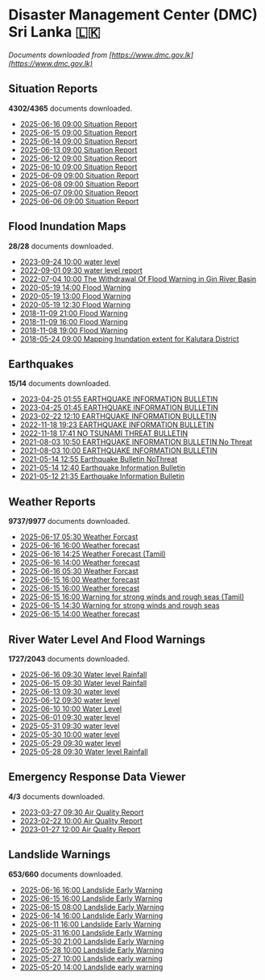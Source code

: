 # Disaster Management Center (DMC) Sri Lanka :sri_lanka:

*Documents downloaded from [https://www.dmc.gov.lk](https://www.dmc.gov.lk)*

## Situation Reports

**4302/4365** documents downloaded.

* [2025-06-16 09:00 Situation Report](data/situation-reports/20250616.0900.situation-report.pdf)
* [2025-06-15 09:00 Situation Report](data/situation-reports/20250615.0900.situation-report.pdf)
* [2025-06-14 09:00 Situation Report](data/situation-reports/20250614.0900.situation-report.pdf)
* [2025-06-13 09:00 Situation Report](data/situation-reports/20250613.0900.situation-report.pdf)
* [2025-06-12 09:00 Situation Report](data/situation-reports/20250612.0900.situation-report.pdf)
* [2025-06-10 09:00 Situation Report](data/situation-reports/20250610.0900.situation-report.pdf)
* [2025-06-09 09:00 Situation Report](data/situation-reports/20250609.0900.situation-report.pdf)
* [2025-06-08 09:00 Situation Report](data/situation-reports/20250608.0900.situation-report.pdf)
* [2025-06-07 09:00 Situation Report](data/situation-reports/20250607.0900.situation-report.pdf)
* [2025-06-06 09:00 Situation Report](data/situation-reports/20250606.0900.situation-report.pdf)

## Flood Inundation Maps

**28/28** documents downloaded.

* [2023-09-24 10:00 water level](data/flood-inundation-maps/20230924.1000.water-level.pdf)
* [2022-09-01 09:30 water level report](data/flood-inundation-maps/20220901.0930.water-level-report.pdf)
* [2022-07-04 10:00 The Withdrawal Of Flood Warning in Gin River Basin](data/flood-inundation-maps/20220704.1000.the-withdrawal-of-flood-warning-in-gin-river-basin.pdf)
* [2020-05-19 14:00 Flood Warning](data/flood-inundation-maps/20200519.1400.flood-warning.pdf)
* [2020-05-19 13:00 Flood Warning](data/flood-inundation-maps/20200519.1300.flood-warning.pdf)
* [2020-05-19 12:30 Flood Warning](data/flood-inundation-maps/20200519.1230.flood-warning.pdf)
* [2018-11-09 21:00 Flood Warning](data/flood-inundation-maps/20181109.2100.flood-warning.PDF)
* [2018-11-09 16:00 Flood Warning](data/flood-inundation-maps/20181109.1600.flood-warning.PDF)
* [2018-11-08 19:00 Flood Warning](data/flood-inundation-maps/20181108.1900.flood-warning.PDF)
* [2018-05-24 09:00 Mapping Inundation extent for Kalutara District](data/flood-inundation-maps/20180524.0900.mapping-inundation-extent-for-kalutara-district.pdf)

## Earthquakes

**15/14** documents downloaded.

* [2023-04-25 01:55 EARTHQUAKE INFORMATION BULLETIN](data/earthquakes/20230425.0155.earthquake-information-bulletin.pdf)
* [2023-04-25 01:45 EARTHQUAKE INFORMATION BULLETIN](data/earthquakes/20230425.0145.earthquake-information-bulletin.pdf)
* [2023-02-22 12:10 EARTHQUAKE INFORMATION BULLETIN](data/earthquakes/20230222.1210.earthquake-information-bulletin.pdf)
* [2022-11-18 19:23 EARTHQUAKE INFORMATION BULLETIN](data/earthquakes/20221118.1923.earthquake-information-bulletin.pdf)
* [2022-11-18 17:41 NO TSUNAMI THREAT BULLETIN](data/earthquakes/20221118.1741.no-tsunami-threat-bulletin.pdf)
* [2021-08-03 10:50 EARTHQUAKE INFORMATION BULLETIN No Threat](data/earthquakes/20210803.1050.earthquake-information-bulletin-no-threat.pdf)
* [2021-08-03 10:00 EARTHQUAKE INFORMATION BULLETIN](data/earthquakes/20210803.1000.earthquake-information-bulletin.pdf)
* [2021-05-14 12:55 Earthquake Bulletin NoThreat](data/earthquakes/20210514.1255.earthquake-bulletin-nothreat.pdf)
* [2021-05-14 12:40 Earthquake Information Bulletin](data/earthquakes/20210514.1240.earthquake-information-bulletin.pdf)
* [2021-05-12 21:35 Earthquake Information Bulletin](data/earthquakes/20210512.2135.earthquake-information-bulletin.pdf)

## Weather Reports

**9737/9977** documents downloaded.

* [2025-06-17 05:30 Weather Forcast](data/weather-reports/20250617.0530.weather-forcast.pdf)
* [2025-06-16 16:00 Weather forecast](data/weather-reports/20250616.1600.weather-forecast.pdf)
* [2025-06-16 14:25 Weather Forecast (Tamil)](data/weather-reports/20250616.1425.weather-forecast-tamil.pdf)
* [2025-06-16 14:00 Weather forecast](data/weather-reports/20250616.1400.weather-forecast.pdf)
* [2025-06-16 05:30 Weather Forcast](data/weather-reports/20250616.0530.weather-forcast.pdf)
* [2025-06-15 16:00 Weather forecast](data/weather-reports/20250615.1600.weather-forecast.pdf)
* [2025-06-15 16:00 Weather forecast](data/weather-reports/20250615.1600.weather-forecast.pdf)
* [2025-06-15 16:00 Warning for strong winds and rough seas (Tamil)](data/weather-reports/20250615.1600.warning-for-strong-winds-and-rough-seas-tamil.pdf)
* [2025-06-15 14:30 Warning for strong winds and rough seas](data/weather-reports/20250615.1430.warning-for-strong-winds-and-rough-seas.pdf)
* [2025-06-15 14:00 Weather forecast](data/weather-reports/20250615.1400.weather-forecast.pdf)

## River Water Level And Flood Warnings

**1727/2043** documents downloaded.

* [2025-06-16 09:30 Water level  Rainfall](data/river-water-level-and-flood-warnings/20250616.0930.water-level-rainfall.pdf)
* [2025-06-15 09:30 Water level  Rainfall](data/river-water-level-and-flood-warnings/20250615.0930.water-level-rainfall.pdf)
* [2025-06-13 09:30 water level](data/river-water-level-and-flood-warnings/20250613.0930.water-level.pdf)
* [2025-06-12 09:30 water level](data/river-water-level-and-flood-warnings/20250612.0930.water-level.pdf)
* [2025-06-10 10:00 Water Level](data/river-water-level-and-flood-warnings/20250610.1000.water-level.pdf)
* [2025-06-01 09:30 water level](data/river-water-level-and-flood-warnings/20250601.0930.water-level.png)
* [2025-05-31 09:30 water level](data/river-water-level-and-flood-warnings/20250531.0930.water-level.jpg)
* [2025-05-30 10:00 water level](data/river-water-level-and-flood-warnings/20250530.1000.water-level.jpg)
* [2025-05-29 09:30 water level](data/river-water-level-and-flood-warnings/20250529.0930.water-level.jpg)
* [2025-05-28 09:30 Water level  Rainfall](data/river-water-level-and-flood-warnings/20250528.0930.water-level-rainfall.jpg)

## Emergency Response Data Viewer

**4/3** documents downloaded.

* [2023-03-27 09:30 Air Quality Report](data/emergency-response-data-viewer/20230327.0930.air-quality-report.pdf)
* [2023-02-22 10:00 Air Quality Report](data/emergency-response-data-viewer/20230222.1000.air-quality-report.pdf)
* [2023-01-27 12:00 Air Quality Report](data/emergency-response-data-viewer/20230127.1200.air-quality-report.pdf)

## Landslide Warnings

**653/660** documents downloaded.

* [2025-06-16 16:00 Landslide Early Warning](data/landslide-warnings/20250616.1600.landslide-early-warning.pdf)
* [2025-06-15 16:00 Landslide Early Warning](data/landslide-warnings/20250615.1600.landslide-early-warning.pdf)
* [2025-06-15 08:00 Landslide Early Warning](data/landslide-warnings/20250615.0800.landslide-early-warning.pdf)
* [2025-06-14 16:00 Landslide Early Warning](data/landslide-warnings/20250614.1600.landslide-early-warning.pdf)
* [2025-06-11 16:00 Landslide Early Warning](data/landslide-warnings/20250611.1600.landslide-early-warning.pdf)
* [2025-05-31 16:00 Landslide Early Warning](data/landslide-warnings/20250531.1600.landslide-early-warning.pdf)
* [2025-05-30 21:00 Landslide Early Warning](data/landslide-warnings/20250530.2100.landslide-early-warning.pdf)
* [2025-05-28 10:00 Landslide Early Warning](data/landslide-warnings/20250528.1000.landslide-early-warning.pdf)
* [2025-05-27 10:00 Landslide early warning](data/landslide-warnings/20250527.1000.landslide-early-warning.pdf)
* [2025-05-20 14:00 Landslide early warning](data/landslide-warnings/20250520.1400.landslide-early-warning.pdf)
